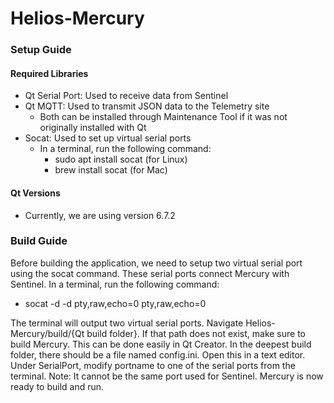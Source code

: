 # Helios-Mercury

### Setup Guide

#### Required Libraries
- Qt Serial Port: Used to receive data from Sentinel
- Qt MQTT: Used to transmit JSON data to the Telemetry site
    - Both can be installed through Maintenance Tool if it was not originally installed with Qt
- Socat: Used to set up virtual serial ports
    - In a terminal, run the following command:
        - sudo apt install socat (for Linux)
        - brew install socat (for Mac)

#### Qt Versions
- Currently, we are using version 6.7.2


### Build Guide
Before building the application, we need to setup two virtual serial port using the socat command.
These serial ports connect Mercury with Sentinel. In a terminal, run the following command:
- socat -d -d pty,raw,echo=0 pty,raw,echo=0

The terminal will output two virtual serial ports. Navigate Helios-Mercury/build/{Qt build folder}.
If that path does not exist, make sure to build Mercury. This can be done easily in Qt Creator. 
In the deepest build folder, there should be a file named config.ini. Open this in a text editor.
Under SerialPort, modify portname to one of the serial ports from the terminal. Note: It cannot be
the same port used for Sentinel. Mercury is now ready to build and run.
